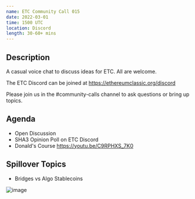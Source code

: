 ```yaml
---
name: ETC Community Call 015
date: 2022-03-01
time: 1500 UTC
location: Discord
length: 30-60+ mins
---
```


## Description

A casual voice chat to discuss ideas for ETC. All are welcome.

The ETC Discord can be joined at https://ethereumclassic.org/discord

Please join us in the #community-calls channel to ask questions or bring up topics.

## Agenda

- Open Discussion
- SHA3 Opinion Poll on ETC Discord
- Donald's Course https://youtu.be/C9RPHXS_7K0

## Spillover Topics

- Bridges vs Algo Stablecoins

![image](https://user-images.githubusercontent.com/1696942/155664685-0ca10c4c-3b74-4b35-bd14-58894f2bc4e4.png)
